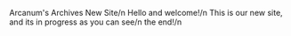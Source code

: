 Arcanum's Archives New Site/n
Hello and welcome!/n
This is our new site, and its in progress as you can see/n
the end!/n